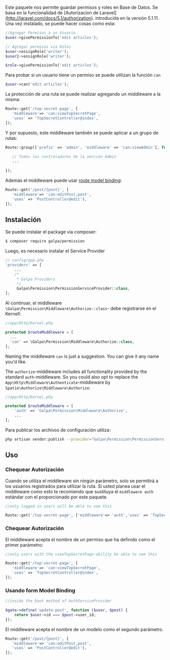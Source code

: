 
Este paquete nos permite guardar permisos y roles en Base de Datos. Se basa en la funcionalidad de [Autorizacion de Laravel] (http://laravel.com/docs/5.1/authorization). introducida en la versión 5.1.11.
Una vez instalado, se puede hacer cosas como esta:

```php
//Agregar Permisos a un Usuario
$user->givePermissionTo('edit articles');

// Agregar permisos via Roles
$user->assignRole('writer');
$user2->assignRole('writer');

$role->givePermissionTo('edit articles');
```
Para probar si un usuario tiene un permiso se puede utilizan la función `can`
```php
$user->can('edit articles');
```
La protección de una ruta se puede realizar agregando un middleware a la misma:

```php
Route::get('/top-secret-page', [
   'middleware'=> 'can:viewTopSecretPage',
   'uses' => 'TopSecretController@index',
]);
```
 Y por supuesto, este middleware también se puede aplicar a un grupo de rutas:
```php
Route::group(['prefix' => 'admin', 'middleware' => 'can:viewAdmin'], function() {

   // Todos los controladores de la sección Admin
   ...
   
});
```

Además  el middleware puede usar [route model binding](https://laracasts.com/series/laravel-5-fundamentals/episodes/18):
```php
Route::get('/post/{post}', [
   'middleware'=> 'can:editPost,post',
   'uses' => 'PostController@edit'),
]);
```

## Instalación

Se puede instalar el package via composer:
``` bash
$ composer require galpa/permission
```

Luego, es necesario instalar el Service Provider

```php
// config/app.php
'providers' => [
    ...
    /*
     * Galpa Providers
     */
     Galpa\Permission\PermissionServiceProvider::class,
];
```

Al continuar, el middleware `\Galpa\Permission\Middleware\Authorize::class`- debe registrarse en el Kernell:

```php
//app/Http/Kernel.php

protected $routeMiddleware = [
  ...
  'can' => \Galpa\Permission\Middleware\Authorize::class,
];
```

Naming the middleware `can` is just a suggestion. You can give it any name you'd like.

The `authorize`-middleware includes all functionality provided by the standard `auth`-middleware. So you could
also opt to replace the `App\Http\Middleware\Authenticate`-middleware by `Spatie\Authorize\Middleware\Authorize`:

```php
//app/Http/Kernel.php

protected $routeMiddleware = [
    'auth' => 'Galpa\Permission\Middleware\Authorize',
    ...
];
```

Para publicar los archivos de configuración utiliza:
```bash
php artisan vendor:publish --provider="Galpa\Permission\PermissionServiceProvider"
```

## Uso

### Chequear Autorización
Cuando se utiliza el middleware sin ningún parámetro, solo se permitirá a los usuarios registrados para utilizar la ruta.
Si usted planea usar el middleware como esto te recomiendo que sustituya el `middleware auth` estándar con el proporcionado por este paquete.
```php
//only logged in users will be able to see this

Route::get('/top-secret-page', ['middleware'=> 'auth','uses' => 'TopSecretController@index']);
```

### Chequear Autorización
El middleware acepta el nombre de un permiso que ha definido como el primer parámetro:

```php
//only users with the viewTopSecretPage-ability be able to see this

Route::get('/top-secret-page', [
   'middleware'=> 'can:viewTopSecretPage',
   'uses' => 'TopSecretController@index',
]);
```

### Usando form Model Binding

```php
//inside the boot method of AuthServiceProvider

$gate->define('update-post', function ($user, $post) {
    return $user->id === $post->user_id;
});
```

El middleware acepta el nombre de un modelo como el segundo parámetro.
```php
Route::get('/post/{post}', [
   'middleware'=> 'can:editPost,post',
   'uses' => 'PostController@edit'),
]);
```





